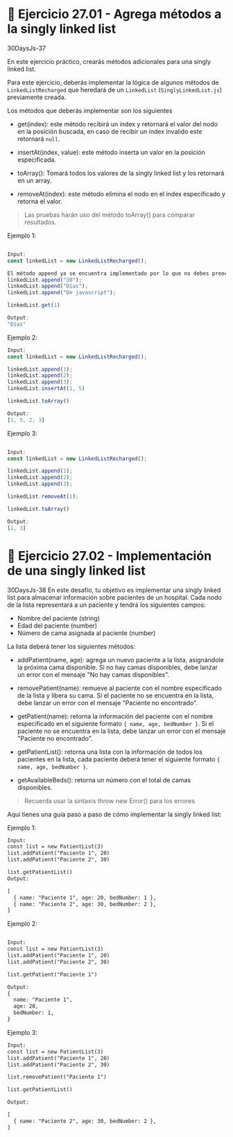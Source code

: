 # 🔴 Ejercicio 27.01 - Agrega métodos a la singly linked list
30DaysJs-37

En este ejercicio práctico, crearás métodos adicionales para una singly linked list.

Para este ejercicio, deberás implementar la lógica de algunos métodos de `LinkedListRecharged` que heredará de un `LinkedList` (`SinglyLinkedList.js`) previamente creada.

Los métodos que deberás implementar son los siguientes

- get(index): este método recibirá un index y retornará el valor del nodo en la posición buscada, en caso de recibir un index invalido este retornará `null`.

- insertAt(index, value): este método inserta un valor en la posición especificada.

- toArray(): Tomará todos los valores de la singly linked list y los retornará en un array.

- removeAt(index): este método elimina el nodo en el index especificado y retorna el valor.

> Las pruebas harán uso del método toArray() para comparar resultados.

Ejemplo 1:

```jsx

Input:
const linkedList = new LinkedListRecharged();

El método append ya se encuentra implementado por lo que no debes preocuparte
linkedList.append("30");
linkedList.append("Días");
linkedList.append("De javascript");

linkedList.get(1)

Output:
"Días"
```

Ejemplo 2:

```jsx
Input:
const linkedList = new LinkedListRecharged();

linkedList.append(1);
linkedList.append(2);
linkedList.append(3);
linkedList.insertAt(1, 5)

linkedList.toArray()

Output:
[1, 5, 2, 3]
```

Ejemplo 3:

```jsx

Input:
const linkedList = new LinkedListRecharged();

linkedList.append(1);
linkedList.append(2);
linkedList.append(3);

linkedList.removeAt(1);

linkedList.toArray()

Output:
[1, 3]
```

# 🔴 Ejercicio 27.02 - Implementación de una singly linked list
30DaysJs-38
En este desafío, tu objetivo es implementar una singly linked list para almacenar información sobre pacientes de un hospital. Cada nodo de la lista representará a un paciente y tendrá los siguientes campos:

- Nombre del paciente (string)
- Edad del paciente (number)
- Número de cama asignada al paciente (number)

La lista deberá tener los siguientes métodos:

- addPatient(name, age): agrega un nuevo paciente a la lista, asignándole la próxima cama disponible. Si no hay camas disponibles, debe lanzar un error con el mensaje "No hay camas disponibles".

- removePatient(name): remueve al paciente con el nombre especificado de la lista y libera su cama. Si el paciente no se encuentra en la lista, debe lanzar un error con el mensaje "Paciente no encontrado".

- getPatient(name): retorna la información del paciente con el nombre especificado en el siguiente formato `{ name, age, bedNumber }`. Si el paciente no se encuentra en la lista, debe lanzar un error con el mensaje "Paciente no encontrado".

- getPatientList(): retorna una lista con la información de todos los pacientes en la lista, cada paciente deberá tener el siguiente formato `{ name, age, bedNumber }`.

- getAvailableBeds(): retorna un número con el total de camas disponibles.

> Recuerda usar la sintaxis throw new Error() para los errores

Aquí tienes una guía paso a paso de cómo implementar la singly linked list:

Ejemplo 1:

```txt
Input:
const list = new PatientList(3)
list.addPatient("Paciente 1", 20)
list.addPatient("Paciente 2", 30)

list.getPatientList()
Output:

[
  { name: "Paciente 1", age: 20, bedNumber: 1 },
  { name: "Paciente 2", age: 30, bedNumber: 2 },
]
```

Ejemplo 2:

```txt

Input:
const list = new PatientList(3)
list.addPatient("Paciente 1", 20)
list.addPatient("Paciente 2", 30)

list.getPatient("Paciente 1")

Output:
{
  name: "Paciente 1",
  age: 20,
  bedNumber: 1,
}

```

Ejemplo 3:

```txt
Input:
const list = new PatientList(3)
list.addPatient("Paciente 1", 20)
list.addPatient("Paciente 2", 30)

list.removePatient("Paciente 1")

list.getPatientList()

Output:

[
  { name: "Paciente 2", age: 30, bedNumber: 2 },
]
```

